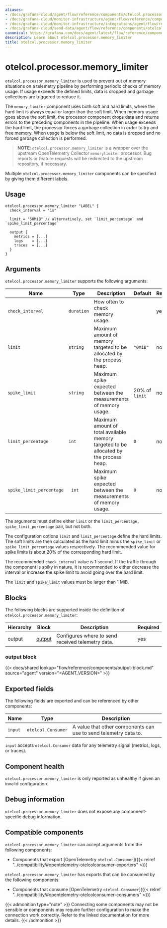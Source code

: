 ```yaml
---
aliases:
- /docs/grafana-cloud/agent/flow/reference/components/otelcol.processor.memory_limiter/
- /docs/grafana-cloud/monitor-infrastructure/agent/flow/reference/components/otelcol.processor.memory_limiter/
- /docs/grafana-cloud/monitor-infrastructure/integrations/agent/flow/reference/components/otelcol.processor.memory_limiter/
- /docs/grafana-cloud/send-data/agent/flow/reference/components/otelcol.processor.memory_limiter/
canonical: https://grafana.com/docs/agent/latest/flow/reference/components/otelcol.processor.memory_limiter/
description: Learn about otelcol.processor.memory_limiter
title: otelcol.processor.memory_limiter
---
```


# otelcol.processor.memory_limiter

`otelcol.processor.memory_limiter` is used to prevent out of memory situations
on a telemetry pipeline by performing periodic checks of memory usage. If
usage exceeds the defined limits, data is dropped and garbage collections
are triggered to reduce it.

The `memory_limiter` component uses both soft and hard limits, where the hard limit
is always equal or larger than the soft limit. When memory usage goes above the
soft limit, the processor component drops data and returns errors to the
preceding components in the pipeline. When usage exceeds the hard
limit, the processor forces a garbage collection in order to try and free
memory. When usage is below the soft limit, no data is dropped and no forced
garbage collection is performed.

> **NOTE**: `otelcol.processor.memory_limiter` is a wrapper over the upstream
> OpenTelemetry Collector `memorylimiter` processor. Bug reports or feature
> requests will be redirected to the upstream repository, if necessary.

Multiple `otelcol.processor.memory_limiter` components can be specified by
giving them different labels.

## Usage

```river
otelcol.processor.memory_limiter "LABEL" {
  check_interval = "1s"
  
  limit = "50MiB" // alternatively, set `limit_percentage` and `spike_limit_percentage`

  output {
    metrics = [...]
    logs    = [...]
    traces  = [...]
  }
}
```

## Arguments

`otelcol.processor.memory_limiter` supports the following arguments:


Name | Type | Description | Default | Required
---- | ---- | ----------- | ------- | --------
`check_interval`     | `duration` | How often to check memory usage. |  | yes
`limit`              | `string`   | Maximum amount of memory targeted to be allocated by the process heap. | `"0MiB"` | no
`spike_limit`        | `string`   | Maximum spike expected between the measurements of memory usage. | 20% of `limit` | no
`limit_percentage`   | `int`      | Maximum amount of total available memory targeted to be allocated by the process heap. | `0` | no
`spike_limit_percentage` |` int`  | Maximum spike expected between the measurements of memory usage. | `0` | no 

The arguments must define either `limit` or the `limit_percentage,
spike_limit_percentage` pair, but not both.

The configuration options `limit` and `limit_percentage` define the hard
limits. The soft limits are then calculated as the hard limit minus the
`spike_limit` or `spike_limit_percentage` values respectively. The recommended
value for spike limits is about 20% of the corresponding hard limit.

The recommended `check_interval` value is 1 second. If the traffic through the
component is spiky in nature, it is recommended to either decrease the interval
or increase the spike limit to avoid going over the hard limit.

The `limit` and `spike_limit` values must be larger than 1 MiB.

## Blocks

The following blocks are supported inside the definition of
`otelcol.processor.memory_limiter`:

Hierarchy | Block | Description | Required
--------- | ----- | ----------- | --------
output | [output][] | Configures where to send received telemetry data. | yes

[output]: #output-block

### output block

{{< docs/shared lookup="flow/reference/components/output-block.md" source="agent" version="<AGENT_VERSION>" >}}

## Exported fields

The following fields are exported and can be referenced by other components:

Name | Type | Description
---- | ---- | -----------
`input` | `otelcol.Consumer` | A value that other components can use to send telemetry data to.

`input` accepts `otelcol.Consumer` data for any telemetry signal (metrics,
logs, or traces).

## Component health

`otelcol.processor.memory_limiter` is only reported as unhealthy if given an invalid
configuration.

## Debug information

`otelcol.processor.memory_limiter` does not expose any component-specific debug
information.
<!-- START GENERATED COMPATIBLE COMPONENTS -->

## Compatible components

`otelcol.processor.memory_limiter` can accept arguments from the following components:

- Components that export [OpenTelemetry `otelcol.Consumer`]({{< relref "../compatibility/#opentelemetry-otelcolconsumer-exporters" >}})

`otelcol.processor.memory_limiter` has exports that can be consumed by the following components:

- Components that consume [OpenTelemetry `otelcol.Consumer`]({{< relref "../compatibility/#opentelemetry-otelcolconsumer-consumers" >}})

{{< admonition type="note" >}}
Connecting some components may not be sensible or components may require further configuration to make the connection work correctly.
Refer to the linked documentation for more details.
{{< /admonition >}}

<!-- END GENERATED COMPATIBLE COMPONENTS -->